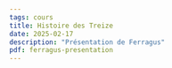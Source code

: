 ```yaml
---
tags: cours
title: Histoire des Treize
date: 2025-02-17
description: "Présentation de Ferragus"  
pdf: ferragus-presentation
---
```

